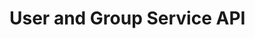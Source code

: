 
# User and Group Service API

<swagger-ui src="https://cyberrangecz.github.io/backend-user-and-group/user-and-group-swagger-docs.yaml"/>
